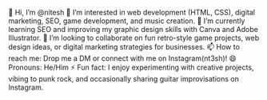 👋 Hi, I’m @nitesh
👀 I’m interested in web development (HTML, CSS), digital marketing, SEO, game development, and music creation.
🌱 I’m currently learning SEO and improving my graphic design skills with Canva and Adobe Illustrator.
💞️ I’m looking to collaborate on fun retro-style game projects, web design ideas, or digital marketing strategies for businesses.
📫 How to reach me: Drop me a DM or connect with me on Instagram(nt3sh)!
😄 Pronouns: He/Him
⚡ Fun fact: I enjoy experimenting with creative projects, vibing to punk rock, and occasionally sharing guitar improvisations on Instagram. 
